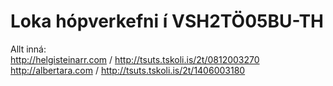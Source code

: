 # Loka hópverkefni í VSH2TÖ05BU-TH
Allt inná:<br>
http://helgisteinarr.com / http://tsuts.tskoli.is/2t/0812003270 <br>
http://albertara.com / http://tsuts.tskoli.is/2t/1406003180
